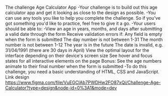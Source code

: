 The challenge Age Calculator App
-Your challenge is to build out this age calculator app and get it looking as close to the design as possible.
-You can use any tools you like to help you complete the challenge. So if you've got something you'd like to practice, feel free to give it a go.
-Your users should be able to:
-View an age in years, months, and days after submitting a valid date through the form Receive validation errors if: Any field is empty when the form is submitted The day number is not between 1-31 The month number is not between 1-12 The year is in the future The date is invalid, e.g. 31/04/1991 (there are 30 days in April) View the optimal layout for the interface depending on their device's screen size See hover and focus states for all interactive elements on the page Bonus: See the age numbers animate to their final number when the form is submitted
-To do this challenge, you need a basic understanding of HTML, CSS and JavaScript.
Link design
https://www.figma.com/file/VuEGCIAb7PWDHw2FO87xQi/Challenge-Age-Calculator?type=design&node-id=0%3A1&mode=dev
